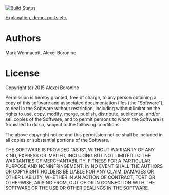 [![Build Status](https://travis-ci.org/husl-colors/husl.cs.svg?branch=master)](https://travis-ci.org/husl-colors/husl.cs)

[Explanation, demo, ports etc.](http://www.husl-colors.org)

# Authors

Mark Wonnacott, Alexei Boronine

# License

Copyright (c) 2015 Alexei Boronine

Permission is hereby granted, free of charge, to any person obtaining a copy
of this software and associated documentation files (the "Software"), to deal
in the Software without restriction, including without limitation the rights
to use, copy, modify, merge, publish, distribute, sublicense, and/or sell
copies of the Software, and to permit persons to whom the Software is
furnished to do so, subject to the following conditions:

The above copyright notice and this permission notice shall be included in all
copies or substantial portions of the Software.

THE SOFTWARE IS PROVIDED "AS IS", WITHOUT WARRANTY OF ANY KIND, EXPRESS OR
IMPLIED, INCLUDING BUT NOT LIMITED TO THE WARRANTIES OF MERCHANTABILITY,
FITNESS FOR A PARTICULAR PURPOSE AND NONINFRINGEMENT. IN NO EVENT SHALL THE
AUTHORS OR COPYRIGHT HOLDERS BE LIABLE FOR ANY CLAIM, DAMAGES OR OTHER
LIABILITY, WHETHER IN AN ACTION OF CONTRACT, TORT OR OTHERWISE, ARISING FROM,
OUT OF OR IN CONNECTION WITH THE SOFTWARE OR THE USE OR OTHER DEALINGS IN THE
SOFTWARE.
